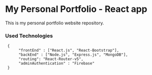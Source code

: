 # My Personal Portfolio - React app

This is my personal portfolio website repository.

### Used Technologies

     {
          "frontEnd" : ["React.js", "React-Bootstrap"],
          "backEnd" : ["Node.js", "Express.js", "MongoDB"],
          "routing": "React-Router-v5",
          "adminAuthentication" : "Firebase"
     }
